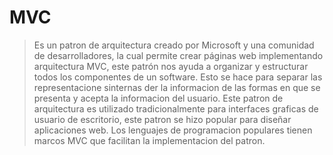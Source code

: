 # MVC
>Es un patron de arquitectura creado por Microsoft y una comunidad de desarrolladores, la cual permite crear páginas web implementando arquitectura MVC, este patrón nos ayuda a organizar y estructurar todos los componentes de un software.
>Esto se hace para separar las representacione sinternas der la informacion de las formas en que se presenta y acepta la informacion del usuario.
>Este patron de arquitectura es utilizado tradicionalmente para interfaces graficas de usuario de escritorio, este patron se hizo popular para diseñar aplicaciones web. Los lenguajes de programacion populares tienen marcos MVC que facilitan la implementacion del patron. 